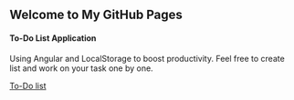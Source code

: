 ## Welcome to My GitHub Pages

#### To-Do List Application

Using Angular and LocalStorage to boost productivity.
Feel free to create list and work on your task one by one.

[To-Do list](https://manasa01.github.io/listApp/toDoList)

